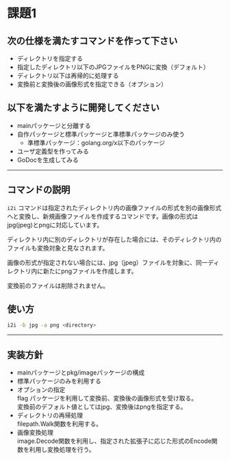 # 課題1

## 次の仕様を満たすコマンドを作って下さい  

- ディレクトリを指定する
- 指定したディレクトリ以下のJPGファイルをPNGに変換（デフォルト）
- ディレクトリ以下は再帰的に処理する
- 変換前と変換後の画像形式を指定できる（オプション）

## 以下を満たすように開発してください  

- mainパッケージと分離する
- 自作パッケージと標準パッケージと準標準パッケージのみ使う
  - 準標準パッケージ：golang.org/x以下のパッケージ
- ユーザ定義型を作ってみる
- GoDocを生成してみる

---

## コマンドの説明

`i2i` コマンドは指定されたディレクトリ内の画像ファイルの形式を別の画像形式へと変換し、新規画像ファイルを作成するコマンドです。画像の形式はjpg(jpeg)とpngに対応しています。  

ディレクトリ内に別のディレクトリが存在した場合には、そのディレクトリ内のファイルも変換対象と見なされます。  

画像の形式が指定されない場合には、jpg（jpeg）ファイルを対象に、同一ディレクトリ内に新たにpngファイルを作成します。  

変換前のファイルは削除されません。

## 使い方

```sh
i2i -b jpg -a png <directory>
```

---

## 実装方針

- mainパッケージとpkg/imageパッケージの構成
- 標準パッケージのみを利用する
- オプションの指定  
    flag パッケージを利用して変換前、変換後の画像形式を受け取る。  
    変換前のデフォルト値としてはjpg、変換後はpngを指定する。
- ディレクトリの再帰処理  
    filepath.Walk関数を利用する。
- 画像変換処理  
    image.Decode関数を利用し、指定された拡張子に応じた形式のEncode関数を利用し変換処理を行う。
